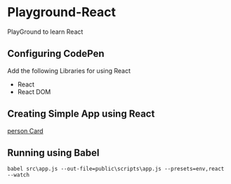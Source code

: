 # Playground-React
PlayGround to learn React


## Configuring CodePen

Add the following Libraries for using React
- React
- React DOM


## Creating Simple App using React
[person Card](https://codepen.io/CostaIvo/pen/GeryZO)


## Running using Babel

``` command
babel src\app.js --out-file=public\scripts\app.js --presets=env,react --watch

```

